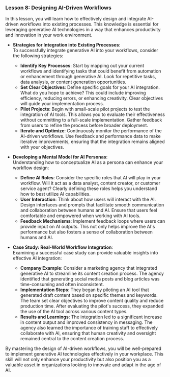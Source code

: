 ### Lesson 8: Designing AI-Driven Workflows

In this lesson, you will learn how to effectively design and integrate AI-driven workflows into existing processes. This knowledge is essential for leveraging generative AI technologies in a way that enhances productivity and innovation in your work environment.

- **Strategies for Integration into Existing Processes**:  
  To successfully integrate generative AI into your workflows, consider the following strategies:
  - **Identify Key Processes**: Start by mapping out your current workflows and identifying tasks that could benefit from automation or enhancement through generative AI. Look for repetitive tasks, data analysis, or content generation opportunities.
  - **Set Clear Objectives**: Define specific goals for your AI integration. What do you hope to achieve? This could include improving efficiency, reducing errors, or enhancing creativity. Clear objectives will guide your implementation process.
  - **Pilot Projects**: Begin with small-scale pilot projects to test the integration of AI tools. This allows you to evaluate their effectiveness without committing to a full-scale implementation. Gather feedback from users to refine the process before broader deployment.
  - **Iterate and Optimize**: Continuously monitor the performance of the AI-driven workflows. Use feedback and performance data to make iterative improvements, ensuring that the integration remains aligned with your objectives.

- **Developing a Mental Model for AI Personas**:  
  Understanding how to conceptualize AI as a persona can enhance your workflow design:
  - **Define AI Roles**: Consider the specific roles that AI will play in your workflow. Will it act as a data analyst, content creator, or customer service agent? Clearly defining these roles helps you understand how to best utilize AI capabilities.
  - **User Interaction**: Think about how users will interact with the AI. Design interfaces and prompts that facilitate smooth communication and collaboration between humans and AI. Ensure that users feel comfortable and empowered when working with AI tools.
  - **Feedback Mechanisms**: Implement feedback loops where users can provide input on AI outputs. This not only helps improve the AI's performance but also fosters a sense of collaboration between humans and AI.

- **Case Study: Real-World Workflow Integration**:  
  Examining a successful case study can provide valuable insights into effective AI integration:
  - **Company Example**: Consider a marketing agency that integrated generative AI to streamline its content creation process. The agency identified that generating social media posts and blog articles was time-consuming and often inconsistent.
  - **Implementation Steps**: They began by piloting an AI tool that generated draft content based on specific themes and keywords. The team set clear objectives to improve content quality and reduce production time. After evaluating the pilot's success, they expanded the use of the AI tool across various content types.
  - **Results and Learnings**: The integration led to a significant increase in content output and improved consistency in messaging. The agency also learned the importance of training staff to effectively collaborate with AI, ensuring that human creativity and oversight remained central to the content creation process.

By mastering the design of AI-driven workflows, you will be well-prepared to implement generative AI technologies effectively in your workplace. This skill will not only enhance your productivity but also position you as a valuable asset in organizations looking to innovate and adapt in the age of AI.